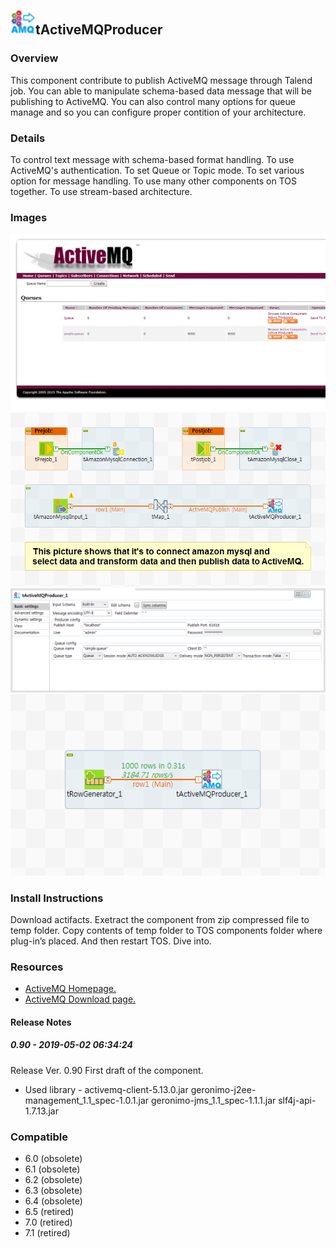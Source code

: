 ## <img src='./logo.jpg' width='40' height='40'>tActiveMQProducer

### Overview
This component contribute to publish ActiveMQ message through Talend job.
You can able to manipulate schema-based data message that will be publishing to ActiveMQ.
You can also control many options for queue manage and so you can configure proper contition of your architecture.
### Details
To control text message with schema-based format handling.
To use ActiveMQ's authentication.
To set Queue or Topic mode.
To set various option for message handling.
To use many other components on TOS together.
To use stream-based architecture.

### Images
<a href='./screenshots/v_0.90__4.jpg'><img src='./screenshots/v_0.90__4.jpg' ></a>
<a href='./screenshots/v_0.90__3.jpg'><img src='./screenshots/v_0.90__3.jpg' ></a>
<a href='./screenshots/v_0.90__2.jpg'><img src='./screenshots/v_0.90__2.jpg' ></a>
<a href='./screenshots/v_0.90__1.jpg'><img src='./screenshots/v_0.90__1.jpg' ></a>


### Install Instructions
Download actifacts. 
Exetract the component from zip compressed file to temp folder. 
Copy contents of temp folder to TOS components folder where plug-in’s placed. 
And then restart TOS.
Dive into.
### Resources
 * <a href=http://activemq.apache.org>ActiveMQ Homepage.</a>
 * <a href=http://activemq.apache.org/components/classic/download/>ActiveMQ Download page.</a>

#### Release Notes

##### 0.90 - 2019-05-02 06:34:24
Release Ver. 0.90
First draft of the component.

- Used library -
activemq-client-5.13.0.jar
geronimo-j2ee-management_1.1_spec-1.0.1.jar
geronimo-jms_1.1_spec-1.1.1.jar
slf4j-api-1.7.13.jar
### Compatible
 -  6.0 (obsolete)
 -   6.1 (obsolete)
 -   6.2 (obsolete)
 -   6.3 (obsolete)
 -   6.4 (obsolete)
 -  6.5 (retired)
 -  7.0 (retired)
 -  7.1 (retired)